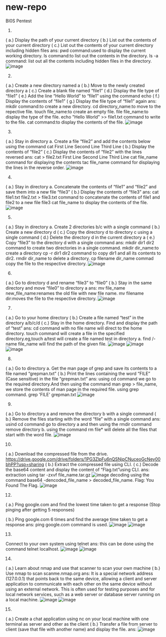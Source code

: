 # new-repo
BI0S Pentest


1.
( a.) Display the path of your current directory
( b.) List out the contents of your current directory
( c.) List out the contents of your current directory including hidden files
ans:
  pwd command:used to display the current working directory.
  ls command:to list out the contents in the directory.
  ls -a command: list out all the contents including hidden files in the directory.
  ![image](https://user-images.githubusercontent.com/113587483/226168578-2fe9414a-6a66-4140-92c8-ff13ca25a70a.png)
  
  
2.
( a.) Create a new directory named a
( b.) Move to the newly created directory a 
( c.) Create a blank file named “file1”
( d.) Display the file type of “file1”
( e.) Add the line “Hello World” to “file1” using the command echo
( f.) Display the contents of “file1”
( g.) Display the file type of “file1” again
ans:
  mkdir command:to create a new directory.
  cd directory_name:to move to the repective file.
  touch file_name:to create an empty file.
  file file_name:to display the type of the file.
  echo "Hello World" >> file1.txt command to write to the file.
  cat command:to display the contents of the file.
  ![image](https://user-images.githubusercontent.com/113587483/226169446-8e444f2d-44bc-4007-93de-5444b8c45609.png)
  
  
3.
( a.) Stay in directory a. Create a file “file2” and add the contents below using the  command cat
First Line Second Line Third Line
( b.) Display the contents of “file2”
( c.) Display the contents of “file2” with the lines reversed
ans:
  cat > file2.txt
First Line
Second Line
Third Line
  cat file_name command for displaying the contents
  tac file_name command for displaying the lines in the reverse order.
  ![image](https://user-images.githubusercontent.com/113587483/226170003-94a4797a-5ff7-42fc-a7b3-67bb998d80e6.png)
  
  
4.
( a.) Stay in directory a. Concatenate the contents of “file1” and “file2” and save them into a new file “file3”
( b.) Display the contents of “file3”
ans:
  cat file1.txt file2.txt > file3.txt command to concatenate the contents of file1 and file2 to a new file file3
  cat file_name to display the contents of the file.
  ![image](https://user-images.githubusercontent.com/113587483/226170307-1b087094-70d1-4c27-a169-d84e6ffe0b7a.png)
  
  
5.
( a.) Stay in directory a. Create 2 directories b/c with a single command 
( b.) Create a new directory d
( c.) Copy the directory d to directory c using a single command
( d.) Delete the directory d in the current directory a
( e.) Copy “file3” to the directory d with a single command
ans:
  mkdir dir1 dir2 command to create two directories in a single command.
  mkdir dir_name:to create a directory
  cp -r dir1 dir2 command to copy dir1 and all its contents to dir2.
  rmdir dir_name to delete a directory.
  cp filename dir_name commad copy the file to the respective directory.
  ![image](https://user-images.githubusercontent.com/113587483/226170997-fb7fe160-465a-4419-84c3-be4313c519d5.png)
  
  
6.
( a.) Go to directory d and rename “file3” to “file0”
( b.) Stay in the same directory and move “file0” to directory a
ans:
  mv file_name new_file_name:renames the old file with new file name.
  mv filename dir:moves the file to the respective directory.
  ![image](https://user-images.githubusercontent.com/113587483/226172493-45d920c8-87d4-463d-8b1c-c637a74d44c8.png)
  
  
7.
( a.) Go to your home directory
( b.) Create a file named “test” in the directory a/b/c/d
( c.) Stay in the home directory. Find and display the path of “test”
ans:
  cd command with no file name will direct to the home directory.
  touch command will create a file in the specified directory.eg,touch a/test will create a file named test in directory a.
  find /-name file_name will find the path of the given file.
  ![image](https://user-images.githubusercontent.com/113587483/226173396-9e59dda8-b9ee-4a6a-bf29-e326a1ad9027.png)
  ![image](https://user-images.githubusercontent.com/113587483/226173437-c5aa6dc3-cde7-4b8c-96a3-3567f84222fe.png)
  ![image](https://user-images.githubusercontent.com/113587483/226173459-9cb98267-c582-4f5c-8209-7d66b8b085ea.png)
  
  
8.
( a.) Go to directory a. Get the man page of grep and save its contents to a file named “grepman.txt”
( b.) Print the lines containing the word “FILE” (Case sensitive) in the file “grepman.txt”
ans:
  using cd command we go to the required directory.And then using the command man grep > file_name, we store the contents of man page in the required file.
  using grep command. grep 'FILE' grepman.txt
  ![image](https://user-images.githubusercontent.com/113587483/226173944-c448305a-71f4-402d-b1ba-2d2b3207961b.png)
  
  
9.
( a.) Go to directory a and remove the directory b with a single command
( b.) Remove the files starting with the word “file” with a single command
ans:
  usind cd command go to directory a and then using the rmdir command remove directory b.
  using the command rm file* will delete all the files that start with the word file.
  ![image](https://user-images.githubusercontent.com/113587483/226174374-3689eaf9-2895-456a-908c-62a184eef097.png)
  
  
10.
( a.) Download the compressed file from the drive. https://drive.google.com/drive/folders/1PG3ZlpFu6nQSNjpCNuceoGcNey00bhPP?usp=sharing
( b.) Extract the compressed file using CLI. 
( c.) Decode the base64 content and display the content of “Flag.txt”using CLI.
ans:
  extraction using tar -zxvf file_name.tar.gz
  ![image](https://user-images.githubusercontent.com/113587483/226174861-d42cbedf-54c2-415c-910c-03ad3c145580.png)
  decoding using the command base64 -dencoded_file_name > decoded_file_name.
  Flag: You Found The Flag.
  ![image](https://user-images.githubusercontent.com/113587483/226175489-bcc48754-f7d6-41c2-b595-efcfb0947b69.png)
  
  
  12.
( a.) Ping google.com and find the lowest time taken to get a response (Stop pinging after getting 5 responses)

( b.) Ping google.com 6 times and find the average time taken to get a response
ans:
  ping google.com command is used.
  ![image](https://user-images.githubusercontent.com/113587483/226190014-272a6118-5396-4fdb-9a2a-a31df4254dce.png)
  ![image](https://user-images.githubusercontent.com/113587483/226190053-3fe8e4d9-c96c-4fa4-8429-651f55eeb684.png)
  
13. 
Connect to your own system using telnet
ans:
  this can be done using the command telnet localhost.
  ![image](https://user-images.githubusercontent.com/113587483/226191144-dd559836-5fcc-4129-ab16-52ee60c4102b.png)
  ![image](https://user-images.githubusercontent.com/113587483/226191264-52359c17-678b-4cb7-85c9-c10f286c6955.png)

14.
( a.) Learn about nmap and use that scanner to scan your own machine
( b.) Use nmap to scan scanme.nmap.org
ans:
  It is a special network address (127.0.0.1) that points back to the same device, allowing a client and server application to communicate    with each other on the same device without using an external network. This is often used for testing purposes and for local network services, such as a web server or database server running on a local machine.
  ![image](https://user-images.githubusercontent.com/113587483/226191779-54614cbf-23d9-4c76-8f8d-9a97434be664.png)
  ![image](https://user-images.githubusercontent.com/113587483/226191976-260c5ef1-1814-4bf8-b924-1cbcded35d3b.png)

15.
( a.) Create a chat application using nc on your local machine with one terminal as server and other as the client
( b.) Transfer a file from server to client (save that file with another name) and display the file.
ans:
  ![image](https://user-images.githubusercontent.com/113587483/226194573-5312bac6-fc66-44f2-aeee-f122780a4ccf.png)






  

  




  

